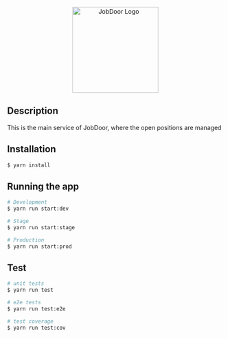 <p align="center">
  <img src="https://github.com/jobdoor/jobdoor-back-end/assets/53028714/4c0ad7be-e386-4f20-847c-38e41ef442d6" width="200" alt="JobDoor Logo" />
</p>

## Description

This is the main service of JobDoor, where the open positions are managed

## Installation

```bash
$ yarn install
```

## Running the app

```bash
# Development
$ yarn run start:dev

# Stage
$ yarn run start:stage

# Production
$ yarn run start:prod
```

## Test

```bash
# unit tests
$ yarn run test

# e2e tests
$ yarn run test:e2e

# test coverage
$ yarn run test:cov
```
